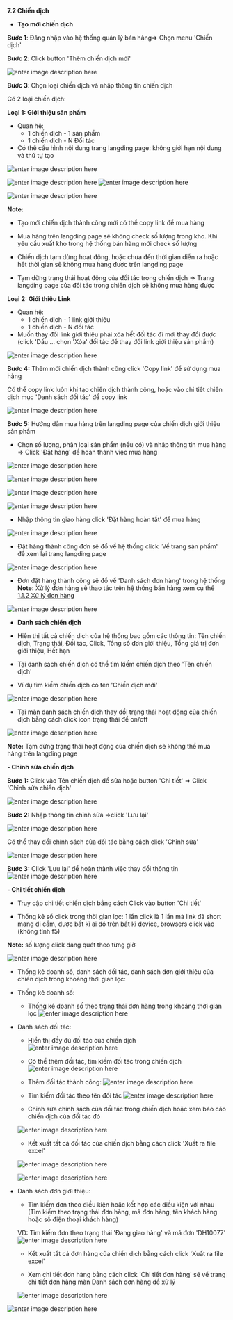 


**7.2 Chiến dịch**

- **Tạo mới chiến dịch**

**Bước 1**: Đăng nhập vào hệ thống quản lý bán hàng=> Chọn menu 'Chiến dịch'

**Bước 2**: Click button 'Thêm chiến dịch mới'

![enter image description here](https://static8.muarecdn.com/original/muare/images/2021/08/31/6069493_screenshot-7.png)

  
**Bước 3**: Chọn loại chiến dịch và nhập thông tin chiến dịch

Có 2 loại chiến dịch: 

**Loại 1: Giới thiệu sản phẩm**

 - Quan hệ: 
   - 1 chiến dịch - 1 sản phẩm
   - 1 chiến dịch - N Đối tác
  - Có thể cấu hình nội dung trang langding page: không giới hạn nội dung và thứ tự tạo
 
![enter image description here](https://static8.muarecdn.com/original/muare/images/2021/11/11/6137748_screenshot-11.png)

![enter image description here](https://static8.muarecdn.com/original/muare/images/2021/11/11/6137769_screenshot-12.png)
![enter image description here](https://static8.muarecdn.com/original/muare/images/2021/11/11/6137793_screenshot-14.png)

![enter image description here](https://static8.muarecdn.com/original/muare/images/2021/11/11/6137798_screenshot-15.png)

**Note:**

- Tạo mới chiến dịch thành  công mới có thể copy link để mua hàng

- Mua hàng trên langding page sẽ không check số lượng trong kho. Khi yêu cầu xuất kho trong hệ thống bán hàng mới check số lượng

- Chiến dịch tạm dừng hoạt động, hoặc chưa đến thời gian diễn ra hoặc hết thời gian sẽ không mua hàng được trên langding page

- Tạm dừng trạng thái hoạt động của đối tác trong chiến dịch => Trang langding page của đối tác trong chiến dịch sẽ không mua hàng được

**Loại 2: Giới thiệu Link**

- Quan hệ:
  -  1 chiến dịch - 1 link giới thiệu
  - 1 chiến dịch - N đối tác 
 - Muốn thay đổi link giới thiệu phải xóa hết đối tác đi mới thay đổi được (click 'Dấu ... chọn 'Xóa' đối tác để thay đổi link giới thiệu sản phẩm)
 


![enter image description here](https://static8.muarecdn.com/original/muare/images/2021/09/01/6071091_screenshot-40.png)


**Bước 4:** Thêm mới chiến dịch thành công click 'Copy link' để sử dụng mua hàng

Có thể copy link luôn khi tạo chiến dịch thành công, hoặc vào chi tiết chiến dịch mục 'Danh sách đối tác' để copy link

![enter image description here](https://static8.muarecdn.com/original/muare/images/2021/09/06/6074152_screenshot-41.png)


**Bước 5:** Hướng dẫn mua hàng trên langding page của chiến dịch giới thiệu sản phẩm
- Chọn số lượng, phân loại sản phẩm (nếu có) và nhập thông tin mua hàng => Click 'Đặt hàng' để hoàn thành việc mua hàng 


![enter image description here](https://static8.muarecdn.com/original/muare/images/2021/11/11/6137802_screenshot-16.png)

![enter image description here](https://static8.muarecdn.com/original/muare/images/2021/11/11/6137801_screenshot-17.png)

![enter image description here](https://static8.muarecdn.com/original/muare/images/2021/11/11/6137803_screenshot-18.png)

![enter image description here](https://static8.muarecdn.com/original/muare/images/2021/11/11/6137804_screenshot-19.png)

- Nhập thông tin giao hàng click 'Đặt hàng hoàn tất' để mua hàng

![enter image description here](https://static8.muarecdn.com/original/muare/images/2021/11/11/6137806_screenshot-20.png)

- Đặt hàng thành công đơn sẽ đổ về hệ thống click 'Về trang sản phẩm' để xem lại trang langding page 

![enter image description here](https://static8.muarecdn.com/original/muare/images/2021/11/11/6137811_screenshot-21.png)

- Đơn đặt hàng thành công sẽ đổ về 'Danh sách đơn hàng' trong hệ thống 
**Note:** Xử lý đơn hàng sẽ thao tác trên hệ thống bán hàng xem cụ thể [1.1.2 Xử lý đơn hàng](http://localhost:3000/#/eshop/taodonhangtrenhethong)

![enter image description here](https://static8.muarecdn.com/original/muare/images/2021/11/11/6137812_screenshot-22.png)

- **Danh sách chiến dịch**

-  Hiển thị tất cả chiến dịch của hệ thống bao gồm các thông tin: Tên chiến dịch, Trạng thái, Đối tác, Click, Tổng số đơn giới thiệu, Tổng giá trị đơn giới thiệu, Hết hạn
 
  - Tại danh sách chiến dịch có thể tìm kiếm chiến dịch theo 'Tên chiến dịch' 
   
   - Ví dụ tìm kiếm chiến dịch có tên 'Chiến dịch mới'

![enter image description here](https://static8.muarecdn.com/original/muare/images/2021/08/31/6069762_screenshot-9.png)

   - Tại màn danh sách chiến dịch thay đổi trạng thái hoạt động của chiến dịch bằng cách click icon trạng thái để on/off
   
   ![enter image description here](https://static8.muarecdn.com/original/muare/images/2021/08/31/6069764_screenshot-10.png)

**Note:** Tạm dừng trạng thái hoạt động của chiến dịch sẽ không thể mua hàng trên langding page

**- Chỉnh sửa chiến dịch**

**Bước 1:** Click vào Tên chiến dịch để sửa hoặc button 'Chi tiết' => Click 'Chỉnh sửa chiến dịch'

![enter image description here](https://static8.muarecdn.com/original/muare/images/2021/09/06/6074193_screenshot-7.png)

**Bước 2:** Nhập thông tin chỉnh sửa =>click 'Lưu lại'

![enter image description here](https://static8.muarecdn.com/original/muare/images/2021/09/06/6074194_screenshot-8.png)
 
 Có thể thay đổi chính sách của đối tác bằng cách click 'Chỉnh sửa' 

![enter image description here](https://static8.muarecdn.com/original/muare/images/2021/09/06/6074199_screenshot-9.png)

**Bước 3:** Click 'Lưu lại' để hoàn thành việc thay đổi thông tin
 ![enter image description here](https://static8.muarecdn.com/original/muare/images/2021/09/06/6074200_screenshot-10.png)


**- Chi tiết chiến dịch**

- Truy cập chi tiết chiến dịch bằng cách Click vào button 'Chi tiết' 

- Thống kê số click trong thời gian lọc: 1 lần click là 1 lần mà link đã short mang đi cắm, được bất kì ai đó trên bất kì device, browsers click vào (không tính f5)

**Note:** số lượng click đang quét theo từng giờ

![enter image description here](https://static8.muarecdn.com/original/muare/images/2021/09/06/6074207_screenshot-11.png)

- Thống kê doanh số, danh sách đối tác, danh sách đơn giới thiệu của chiến dịch trong khoảng thời gian lọc:

- Thống kê doanh số: 
     
    + Thống kê doanh số theo trạng thái đơn hàng trong khoảng thời gian lọc
    ![enter image description here](https://static8.muarecdn.com/original/muare/images/2021/09/06/6074215_screenshot-12.png)
    
- Danh sách đối tác:

      
     + Hiển thị đầy đủ đối tác của chiến dịch
	 ![enter image description here](https://static8.muarecdn.com/original/muare/images/2021/09/06/6074216_screenshot-13.png)
     
     + Có thể thêm đối tác, tìm kiếm đối tác trong chiến dịch
     ![enter image description here](https://static8.muarecdn.com/original/muare/images/2021/09/06/6074259_screenshot-14.png)
	 
	- Thêm đối tác thành công:
	 ![enter image description here](https://static8.muarecdn.com/original/muare/images/2021/09/06/6074260_screenshot-15.png)
	 
	 - Tìm kiếm đối tác theo tên đối tác 
	 ![enter image description here](https://static8.muarecdn.com/original/muare/images/2021/09/06/6074271_screenshot-16.png)
	 
     + Chỉnh sửa chính sách của đối tác trong chiến dịch hoặc xem báo cáo chiến dịch của đối tác đó 
     
     ![enter image description here](https://static8.muarecdn.com/original/muare/images/2021/09/06/6074274_screenshot-17.png)
     
     + Kết xuất tất cả đối tác của chiến dịch bằng cách click 'Xuất ra file excel'
     
     ![enter image description here](https://static8.muarecdn.com/original/muare/images/2021/09/06/6074275_screenshot-18.png)
     
     ![enter image description here](https://static8.muarecdn.com/original/muare/images/2021/09/06/6074276_screenshot-19.png)


- Danh sách đơn giới thiệu: 

     -    Tìm kiếm đơn theo điều kiện hoặc kết hợp các điều kiện với nhau (Tìm kiếm theo trạng thái đơn hàng, mã đơn hàng, tên khách hàng hoặc số điện thoại khách hàng)
        
     VD: Tìm kiếm đơn theo trạng thái 'Đang giao hàng' và mã đơn 'DH10077'  ![enter image description here](https://static8.muarecdn.com/original/muare/images/2021/09/01/6070899_screenshot-36.png)
        
    -   Kết xuất tất cả đơn hàng của chiến dịch bằng cách click 'Xuất ra file excel'
        
    -   Xem chi tiết đơn hàng bằng cách click 'Chi tiết đơn hàng' sẽ về trang chi tiết đơn hàng màn Danh sách đơn hàng để xử lý
        
    
    ![enter image description here](https://static8.muarecdn.com/original/muare/images/2021/09/01/6070888_screenshot-34.png)
    

![enter image description here](https://static8.muarecdn.com/original/muare/images/2021/09/01/6070981_screenshot-37.png)
 
